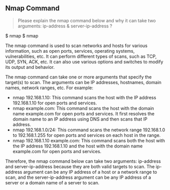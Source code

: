 ## Nmap Command

> Please explain the nmap command below and why it can take two arguments: ip-address & server-ip-address ? 

$ nmap <ip-address> 
$ nmap <server-ip-address>
  
The nmap command is used to scan networks and hosts for various information, such as open ports, services, operating systems, vulnerabilities, etc. It can perform different types of scans, such as TCP, UDP, SYN, ACK, etc. It can also use various options and switches to modify its output and behavior.

The nmap command can take one or more arguments that specify the target(s) to scan. The arguments can be IP addresses, hostnames, domain names, network ranges, etc. For example:

- nmap 192.168.1.10: This command scans the host with the IP address 192.168.1.10 for open ports and services.
- nmap example.com: This command scans the host with the domain name example.com for open ports and services. It first resolves the domain name to an IP address using DNS and then scans that IP address.
- nmap 192.168.1.0/24: This command scans the network range 192.168.1.0 to 192.168.1.255 for open ports and services on each host in the range.
- nmap 192.168.1.10 example.com: This command scans both the host with the IP address 192.168.1.10 and the host with the domain name example.com for open ports and services.

Therefore, the nmap command below can take two arguments: ip-address and server-ip-address because they are both valid targets to scan. The ip-address argument can be any IP address of a host or a network range to scan, and the server-ip-address argument can be any IP address of a server or a domain name of a server to scan.
  
  
  
  
  
